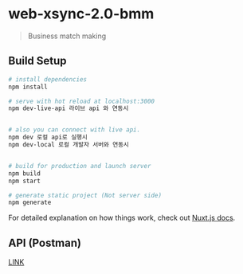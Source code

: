 # web-xsync-2.0-bmm

> Business match making

## Build Setup

```bash
# install dependencies
npm install

# serve with hot reload at localhost:3000
npm dev-live-api 라이브 api 와 연동시


# also you can connect with live api.
npm dev 로컬 api로 실행시
npm dev-local 로컬 개발자 서버와 연동시


# build for production and launch server
npm build
npm start

# generate static project (Not server side)
npm generate
```

For detailed explanation on how things work, check out [Nuxt.js docs](https://nuxtjs.org).

## API (Postman)

[LINK](https://documenter.getpostman.com/view/105985/SVtWyTtJ)
